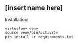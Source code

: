 [insert name here]
----

Installation:

```
virtualenv venv
source venv/bin/activate
pip install -r requirements.txt
```